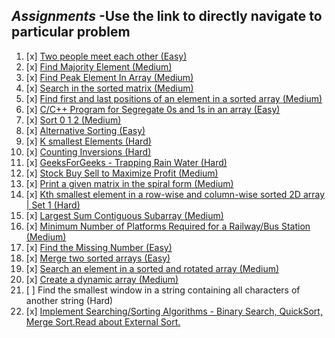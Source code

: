 ## *Assignments* -Use the link to directly navigate to particular problem

1.  [x] [Two people meet each other (Easy)](https://github.com/R-I-T-I-K/CP_CipherSchools/tree/main/Day%201/Assignments/A.%20Two%20people%20meet%20each%20other%20(Easy))
2.  [x] [Find Majority Element (Medium)](https://github.com/R-I-T-I-K/CP_CipherSchools/tree/main/Day%201/Assignments/B.%20Find%20Majority%20Element%20(Medium))
3.  [x] [Find Peak Element In Array (Medium)](https://github.com/R-I-T-I-K/CP_CipherSchools/tree/main/Day%201/Assignments/C.%20Find%20Peak%20Element%20In%20Array%20(Medium))
4.  [x] [Search in the sorted matrix (Medium)](https://github.com/R-I-T-I-K/CP_CipherSchools/tree/main/Day%201/Assignments/D.%20Search%20in%20the%20sorted%20matrix%20(Medium))
5.  [x] [Find first and last positions of an element in a sorted array (Medium)](https://github.com/R-I-T-I-K/CP_CipherSchools/tree/main/Day%201/Assignments/E.%20Find%20first%20and%20last%20positions%20of%20an%20element%20in%20a%20sorted%20array%20(Medium))
6.  [x] [C/C++ Program for Segregate 0s and 1s in an array (Easy)](https://github.com/R-I-T-I-K/CP_CipherSchools/tree/main/Day%201/Assignments/F.%20Segregate%200s%20and%201s%20in%20an%20array%20(Easy))
7.  [x] [Sort 0 1 2 (Medium)](https://github.com/R-I-T-I-K/CP_CipherSchools/tree/main/Day%201/Assignments/G.%20Sort%200%201%202%20(Medium))
8.  [x] [Alternative Sorting (Easy)](https://github.com/R-I-T-I-K/CP_CipherSchools/tree/main/Day%201/Assignments/H.%20Alternative%20Sorting%20(Easy))
9.  [x] [K smallest Elements (Hard)](https://github.com/R-I-T-I-K/CP_CipherSchools/tree/main/Day%201/Assignments/I.%20K%20smallest%20Elements%20(Hard))
10. [x] [Counting Inversions (Hard)](https://github.com/R-I-T-I-K/CP_CipherSchools/tree/main/Day%201/Assignments/J.%20Counting%20Inversions%20(Hard))
11. [x] [GeeksForGeeks - Trapping Rain Water (Hard)](https://github.com/R-I-T-I-K/CP_CipherSchools/tree/main/Day%201/Assignments/K.%20Trapping%20Rain%20Water%20(Hard))
12. [x] [Stock Buy Sell to Maximize Profit (Medium)](https://github.com/R-I-T-I-K/CP_CipherSchools/tree/main/Day%201/Assignments/L.%20Stock%20Buy%20Sell%20to%20Maximize%20Profit%20(Medium))
13. [x] [Print a given matrix in the spiral form (Medium)](https://github.com/R-I-T-I-K/CP_CipherSchools/tree/main/Day%201/Assignments/M.%20Print%20a%20given%20matrix%20in%20the%20spiral%20form%20(Medium))
14. [x] [Kth smallest element in a row-wise and column-wise sorted 2D array | Set 1 (Hard)](https://github.com/R-I-T-I-K/CP_CipherSchools/tree/main/Day%201/Assignments/N.%20Kth%20smallest%20element%20in%20a%20row-wise%20and%20column-wise%20sorted%202D%20array%20%7C%20Set%201%20(Hard))
15. [x] [Largest Sum Contiguous Subarray (Medium)](https://github.com/R-I-T-I-K/CP_CipherSchools/tree/main/Day%201/Assignments/O.%20Largest%20Sum%20Contiguous%20Subarray%20(Medium))
16. [x] [Minimum Number of Platforms Required for a Railway/Bus Station (Medium)](https://github.com/R-I-T-I-K/CP_CipherSchools/blob/main/Day%201/Assignments/P.%20Minimum%20Number%20of%20Platforms%20Required%20for%20a%20Railway%20Station%20(Medium))
17. [x] [Find the Missing Number (Easy)](https://github.com/R-I-T-I-K/CP_CipherSchools/tree/main/Day%201/Assignments/Q.%20Find%20the%20Missing%20Number%20(Easy))
18. [x] [Merge two sorted arrays (Easy)](https://github.com/R-I-T-I-K/CP_CipherSchools/tree/main/Day%201/Assignments/R.%20Merge%20two%20sorted%20arrays%20(Easy))
19. [x] [Search an element in a sorted and rotated array (Medium)](https://github.com/R-I-T-I-K/CP_CipherSchools/tree/main/Day%201/Assignments/S.%20Search%20an%20element%20in%20a%20sorted%20and%20rotated%20array%20(Medium))
20. [x] [Create a dynamic array (Medium)](https://github.com/R-I-T-I-K/CP_CipherSchools/tree/main/Day%201/Assignments/T.%20Create%20a%20dynamic%20array%20(Medium))
21. [ ] Find the smallest window in a string containing all characters of another string (Hard)
22. [x] [Implement Searching/Sorting Algorithms - Binary Search, QuickSort, Merge Sort.Read about External Sort.](https://github.com/R-I-T-I-K/CP_CipherSchools/tree/main/Day%201/Assignments/V.Implement%20Searching%20Sorting%20Algorithms%20-%20Binary%20Search%2C%20QuickSort%2C%20Merge%20Sort.)
